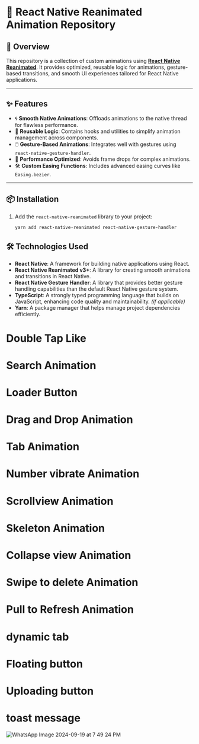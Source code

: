 # **🎨 React Native Reanimated Animation Repository**

## **🚀 Overview**

This repository is a collection of custom animations using **[React Native Reanimated](https://docs.swmansion.com/react-native-reanimated/)**. It provides optimized, reusable logic for animations, gesture-based transitions, and smooth UI experiences tailored for React Native applications.

---

## **✨ Features**

- 🌀 **Smooth Native Animations**: Offloads animations to the native thread for flawless performance.
- 🔁 **Reusable Logic**: Contains hooks and utilities to simplify animation management across components.
- 🖱️ **Gesture-Based Animations**: Integrates well with gestures using `react-native-gesture-handler`.
- 📱 **Performance Optimized**: Avoids frame drops for complex animations.
- 🛠️ **Custom Easing Functions**: Includes advanced easing curves like `Easing.bezier`.

---

## **📦 Installation**

1. Add the `react-native-reanimated` library to your project:

   ```bash
   yarn add react-native-reanimated react-native-gesture-handler

   ```

## **🛠 Technologies Used**

- **React Native**: A framework for building native applications using React.
- **React Native Reanimated v3+**: A library for creating smooth animations and transitions in React Native.
- **React Native Gesture Handler**: A library that provides better gesture handling capabilities than the default React Native gesture system.
- **TypeScript**: A strongly typed programming language that builds on JavaScript, enhancing code quality and maintainability. _(if applicable)_
- **Yarn**: A package manager that helps manage project dependencies efficiently.

# Double Tap Like

# Search Animation

# Loader Button

# Drag and Drop Animation

# Tab Animation

# Number vibrate Animation

# Scrollview Animation

# Skeleton Animation

# Collapse view Animation

# Swipe to delete Animation

# Pull to Refresh Animation

# dynamic tab

# Floating button

# Uploading button

# toast message

![WhatsApp Image 2024-09-19 at 7 49 24 PM](https://github.com/user-attachments/assets/d5af07bd-46b7-40b7-a945-4b06e6c90288)
